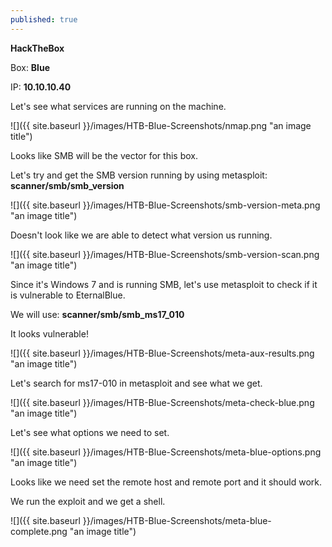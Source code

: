 ```yaml
---
published: true
---
```

**HackTheBox**

Box: **Blue**

IP: **10.10.10.40**

Let's see what services are running on the machine.

![]({{ site.baseurl }}/images/HTB-Blue-Screenshots/nmap.png "an image title")

Looks like SMB will be the vector for this box.

Let's try and get the SMB version running by using metasploit: **scanner/smb/smb_version**

![]({{ site.baseurl }}/images/HTB-Blue-Screenshots/smb-version-meta.png "an image title")

Doesn't look like we are able to detect what version us running.

![]({{ site.baseurl }}/images/HTB-Blue-Screenshots/smb-version-scan.png "an image title")

Since it's Windows 7 and is running SMB, let's use metasploit to check if it is vulnerable to EternalBlue.

We will use: **scanner/smb/smb_ms17_010**

It looks vulnerable!

![]({{ site.baseurl }}/images/HTB-Blue-Screenshots/meta-aux-results.png "an image title")

Let's search for ms17-010 in metasploit and see what we get.

![]({{ site.baseurl }}/images/HTB-Blue-Screenshots/meta-check-blue.png "an image title")

Let's see what options we need to set.

![]({{ site.baseurl }}/images/HTB-Blue-Screenshots/meta-blue-options.png "an image title")

Looks like we need set the remote host and remote port and it should work.

We run the exploit and we get a shell.

![]({{ site.baseurl }}/images/HTB-Blue-Screenshots/meta-blue-complete.png "an image title")

